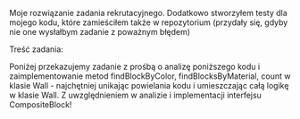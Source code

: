 Moje rozwiązanie zadania rekrutacyjnego. 
Dodatkowo stworzyłem testy dla mojego kodu, które zamieściłem także w repozytorium (przydały się, gdyby nie one wysłałbym zadanie z poważnym błędem)

Treść zadania:

Poniżej przekazujemy zadanie z prośbą o analizę poniższego 
kodu i zaimplementowanie metod findBlockByColor, findBlocksByMaterial,
count w klasie Wall - najchętniej unikając powielania kodu i umieszczając
całą logikę w klasie Wall. Z uwzględnieniem w analizie i implementacji
interfejsu CompositeBlock!
